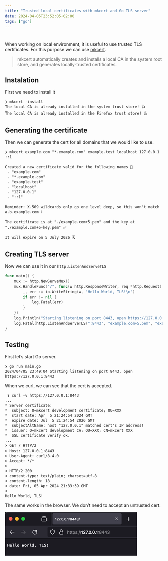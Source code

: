 ```yaml
---
title: "Trusted local certificates with mkcert and Go TLS server"
date: 2024-04-05T23:52:05+02:00
tags: ["go"]
---
```


# 

When working on local environment, it is useful to use trusted TLS certificates. For this purpose we can use [mkcert](https://github.com/FiloSottile/mkcert). 

> mkcert automatically creates and installs a local CA in the system root store, and generates locally-trusted certificates.

## Instalation

First we need to install it

```
❯ mkcert -install
The local CA is already installed in the system trust store! 👍
The local CA is already installed in the Firefox trust store! 👍
```

## Generating the certificate

Then we can generate the cert for all domains that we would like to use.

```
❯ mkcert example.com "*.example.com" example.test localhost 127.0.0.1 ::1

Created a new certificate valid for the following names 📜
 - "example.com"
 - "*.example.com"
 - "example.test"
 - "localhost"
 - "127.0.0.1"
 - "::1"

Reminder: X.509 wildcards only go one level deep, so this won't match a.b.example.com ℹ️

The certificate is at "./example.com+5.pem" and the key at "./example.com+5-key.pem" ✅

It will expire on 5 July 2026 🗓
```

## Creating TLS server

Now we can use it in our `http.ListenAndServeTLS`

```go
func main() {
	mux := http.NewServeMux()
	mux.HandleFunc("/", func(w http.ResponseWriter, req *http.Request) {
		_, err := io.WriteString(w, "Hello World, TLS!\n")
		if err != nil {
			log.Fatal(err)
		}
	})
	log.Println("Starting listening on port 8443, open https://127.0.0.1:8443")
	log.Fatal(http.ListenAndServeTLS(":8443", "example.com+5.pem", "example.com+5-key.pem", mux))
}
```

## Testing

First let’s start Go server.

```
❯ go run main.go
2024/04/05 23:49:04 Starting listening on port 8443, open https://127.0.0.1:8443
```

When we curl, we can see that the cert is accepted.

```
 ❯ curl -v https://127.0.0.1:8443
...
* Server certificate:
*  subject: O=mkcert development certificate; OU=XXX
*  start date: Apr  5 21:24:54 2024 GMT
*  expire date: Jul  5 21:24:54 2026 GMT
*  subjectAltName: host "127.0.0.1" matched cert's IP address!
*  issuer: O=mkcert development CA; OU=XXX; CN=mkcert XXX
*  SSL certificate verify ok.
...
> GET / HTTP/2
> Host: 127.0.0.1:8443
> User-Agent: curl/8.4.0
> Accept: */*
>
< HTTP/2 200
< content-type: text/plain; charset=utf-8
< content-length: 18
< date: Fri, 05 Apr 2024 21:33:39 GMT
<
Hello World, TLS!
```

The same works in the browser. We don’t need to accept an untrusted cert.

![mkcert Go TLS trusted local certificate](mkcert-go-tls-trusted-local-cert.png)
